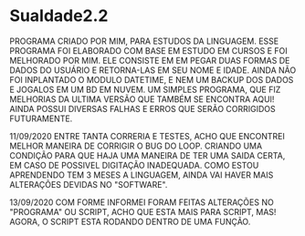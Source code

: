 # SuaIdade2.2
PROGRAMA CRIADO POR MIM, PARA ESTUDOS DA LINGUAGEM.
ESSE PROGRAMA FOI ELABORADO COM BASE EM ESTUDO EM CURSOS E FOI MELHORADO POR MIM.
ELE CONSISTE EM EM PEGAR DUAS FORMAS DE DADOS DO USUÁRIO E RETORNA-LAS EM SEU NOME E IDADE.
AINDA NÃO FOI INPLANTADO O MODULO DATETIME, E NEM UM BACKUP DOS DADOS E JOGALOS EM UM BD EM NUVEM.
UM SIMPLES PROGRAMA, QUE FIZ MELHORIAS DA ULTIMA VERSÃO QUE TAMBÉM SE ENCONTRA AQUI!
AINDA POSSUI DIVERSAS FALHAS E ERROS QUE SERÃO CORRIGIDOS FUTURAMENTE.

11/09/2020 
ENTRE TANTA CORRERIA E TESTES, ACHO QUE ENCONTREI MELHOR MANEIRA DE CORRIGIR O BUG DO LOOP.
CRIANDO UMA CONDIÇÃO PARA QUE HAJA UMA MANEIRA DE TER UMA SAIDA CERTA, EM CASO DE POSSIVEL DIGITAÇÃO INADEQUADA.
COMO ESTOU APRENDENDO TEM 3 MESES A LINGUAGEM, AINDA VAI HAVER MAIS ALTERAÇÕES DEVIDAS NO "SOFTWARE".

13/09/2020
COM FORME INFORMEI FORAM FEITAS ALTERAÇÕES NO "PROGRAMA" OU SCRIPT, ACHO QUE ESTA MAIS PARA SCRIPT, MAS!
AGORA, O SCRIPT ESTA RODANDO DENTRO DE UMA FUNÇÃO.

